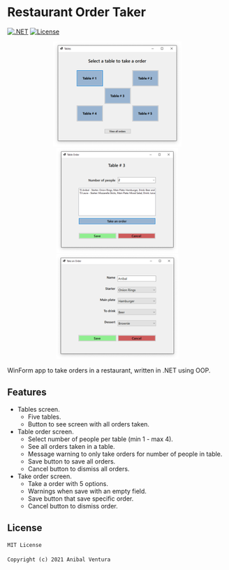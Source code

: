 # Restaurant Order Taker

[![.NET](https://img.shields.io/static/v1?label=.NET&message=3.1&color=purple)](https://dotnet.microsoft.com)
[![License](https://img.shields.io/static/v1?label=License&message=MIT&color=blue)](LICENCE.md)

<p align="center">
  <img src="Screenshots/1.png" height=240px/>
  <img src="Screenshots/2.png" height=240px/>
  <img src="Screenshots/3.png" height=240px/>
</p>

WinForm app to take orders in a restaurant, written in .NET using OOP.

## Features

- Tables screen.
  - Five tables.
  - Button to see screen with all orders taken.
- Table order screen.
  - Select number of people per table (min 1 - max 4).
  - See all orders taken in a table.
  - Message warning to only take orders for number of people in table.
  - Save button to save all orders.
  - Cancel button to dismiss all orders.
- Take order screen.
  - Take a order with 5 options.
  - Warnings when save with an empty field.
  - Save button that save specific order.
  - Cancel button to dismiss order.

## License

```xml
MIT License

Copyright (c) 2021 Anibal Ventura
```
